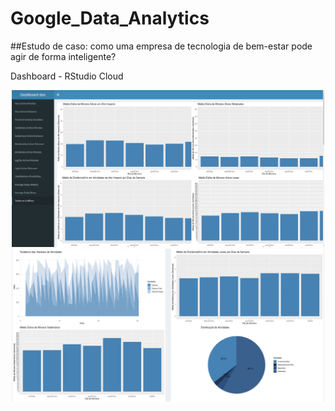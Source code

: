 # Google_Data_Analytics
##Estudo de caso: como uma empresa de tecnologia de bem-estar pode agir de forma inteligente?

Dashboard - RStudio Cloud
<div align="center">
 <img src="./img/Dashboard1.png"  width="500"  />
</div>
<div align="center">
 <img src="./img/Dashboard2.png"  width="500"  />
</div>